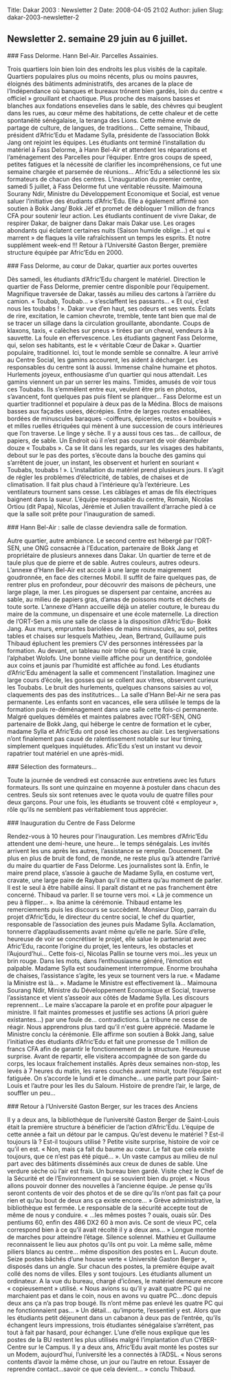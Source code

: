 Title: Dakar 2003 : Newsletter 2
Date: 2008-04-05 21:02
Author: julien
Slug: dakar-2003-newsletter-2

Newsletter 2. semaine 29 juin au 6 juillet.
-------------------------------------------

</p>
### Fass Delorme. Hann Bel-Air. Parcelles Assainies.

</p>
Trois quartiers loin bien loin des endroits les plus visités de la
capitale. Quartiers populaires plus ou moins récents, plus ou moins
pauvres, éloignés des bâtiments administratifs, des arcanes de la place
de l’Indépendance où banques et bureaux trônent bien gardés, loin du
centre « officiel » grouillant et chaotique. Plus proche des maisons
basses et blanches aux fondations ensevelies dans le sable, des chèvres
qui beuglent dans les rues, au cœur même des habitations, de cette
chaleur et de cette spontanéité sénégalaise, la teranga des Lions. Cette
même envie de partage de culture, de langues, de traditions… Cette
semaine, Thibaud, président d’Afric’Edu et Madame Sylla, présidente de
l’association Bokk Jang ont rejoint les équipes. Les étudiants ont
terminé l’installation du matériel à Fass Delorme, à Hann Bel-Air et
attendent les réparations et l’aménagement des Parcelles pour l’équiper.
Entre gros coups de speed, petites fatigues et la nécessité de clarifier
les incompréhensions, ce fut une semaine chargée et parsemée de
réunions… Afric’Edu a sélectionné les six formateurs de chacun des
centres. L’inauguration du premier centre, samedi 5 juillet, à Fass
Delorme fut une véritable réussite. Maimouna Sourany Ndir, Ministre du
Développement Economique et Social, est venue saluer l’initiative des
étudiants d’Afric’Edu. Elle a également affirmé son soutien à Bokk Jang/
Bokk Jëf et promet de débloquer 1 million de francs CFA pour soutenir
leur action. Les étudiants continuent de vivre Dakar, de respirer Dakar,
de baigner dans Dakar mais Dakar use. Les orages abondants qui éclatent
certaines nuits (Saison humide oblige…) et qui « marrent » de flaques la
ville rafraîchissent un temps les esprits. Et notre supplément week-end
!!! Retour à l’Université Gaston Berger, première structure équipée par
Afric’Edu en 2000.

</p>
### Fass Delorme, au cœur de Dakar, quartier aux portes ouvertes

</p>
Dès samedi, les étudiants d’Afric’Edu chargent le matériel. Direction le
quartier de Fass Delorme, premier centre disponible pour l’équipement.
Magnifique traversée de Dakar, tassés au milieu des cartons à l’arrière
du camion. « Toubab, Toubab… » s’esclaffent les passants… « Et oui,
c’est nous les toubabs ! ». Dakar vue d’en haut, ses odeurs et ses
vents. Eclats de rire, excitation, le camion chevrote, tremble, tente
tant bien que mal de se tracer un sillage dans la circulation
grouillante, abondante. Coups de klaxons, taxis, « calèches sur pneus »
tirées par un cheval, vendeurs à la sauvette. La foule en effervescence.
Les étudiants gagnent Fass Delorme, qui, selon ses habitants, est le «
véritable Cœur de Dakar ». Quartier populaire, traditionnel. Ici, tout
le monde semble se connaître. A leur arrivé au Centre Social, les gamins
accourent, les aident à décharger. Les responsables du centre sont là
aussi. Immense chaîne humaine et photos. Hurlements joyeux, enthousiasme
d’un quartier qui nous attendait. Les gamins viennent un par un serrer
les mains. Timides, amusés de voir tous ces Toubabs. Ils s’emmêlent
entre eux, veulent être pris en photos, s’avancent, font quelques pas
puis filent se planquer… Fass Delorme est un quartier traditionnel et
populaire à deux pas de la Médina. Blocs de maisons basses aux façades
usées, décrépies. Entre de larges routes ensablées, bordées de
minuscules baraques -coiffeurs, épiceries, restos « bouibouis » et
milles ruelles étriquées qui mènent à une succession de cours
intérieures que l’on traverse. Le linge y sèche. Il y a aussi tous ces
tas… de cailloux, de papiers, de sable. Un Endroit où il n’est pas
courrant de voir déambuler douze « Toubabs ». Ca se lit dans les
regards, sur les visages des habitants, debout sur le pas des portes,
s’écoute dans la bouche des gamins qui s’arrêtent de jouer, un instant,
les observent et hurlent en souriant « Toubabs, toubabs ! ».
L’installation du matériel prend plusieurs jours. Il s’agit de régler
les problèmes d’électricité, de tables, de chaises et de climatisation.
Il fait plus chaud à l’intérieure qu’à l’extérieure. Les ventilateurs
tournent sans cesse. Les câblages et amas de fils électriques baignent
dans la sueur. L’équipe responsable du centre, Romain, Nicolas Ortiou
(dit Papa), Nicolas, Jérémie et Julien travaillent d’arrache pied à ce
que la salle soit prête pour l’inauguration de samedi.

</p>
### Hann Bel-Air : salle de classe deviendra salle de formation.

</p>
Autre quartier, autre ambiance. Le second centre est hébergé par
l’ORT-SEN, une ONG consacrée à l’Education, partenaire de Bokk Jang et
propriétaire de plusieurs annexes dans Dakar. Un quartier de terre et de
taule plus que de pierre et de sable. Autres couleurs, autres odeurs.
L’annexe d’Hann Bel-Air est accolé à une large route maigrement
goudronnée, en face des citernes Mobil. Il suffit de faire quelques pas,
de rentrer plus en profondeur, pour découvrir des maisons de pêcheurs,
une large plage, la mer. Les pirogues se dispersent par centaine,
ancrées au sable, au milieu de papiers gras, d’amas de poissons morts et
déchets de toute sorte. L’annexe d’Hann accueille déjà un atelier
couture, le bureau du maire de la commune, un dispensaire et une école
maternelle. La direction de l’ORT-Sen a mis une salle de classe à la
disposition d’Afric’Edu- Bokk Jang. Aux murs, empruntes bariolées de
mains minuscules, au sol, petites tables et chaises sur lesquels
Mathieu, Jean, Bertrand, Guillaume puis Thibaud épluchent les premiers
CV des personnes intéressées par la formation. Au devant, un tableau
noir trône où figure, tracé la craie, l’alphabet Wolofs. Une bonne
vieille affiche pour un dentifrice, gondolée aux coins et jaunis par
l’humidité est affichée au fond. Les étudiants d’Afric’Edu aménagent la
salle et commencent l’installation. Imaginez une large cours d’école,
les gosses qui se collent aux vitres, observent curieux les Toubabs. Le
bruit des hurlements, quelques chansons saisies au vol, claquements des
pas des institutrices… La salle d’Hann Bel-Air ne sera pas permanente.
Les enfants sont en vacances, elle sera utilisée le temps de la
formation puis re-déménagement dans une salle cette fois-ci permanente.
Malgré quelques démêlés et maintes palabres avec l’ORT-SEN, ONG
partenaire de Bokk Jang, qui héberge le centre de formation et le cyber,
madame Sylla et Afric’Edu ont posé les choses au clair. Les
tergiversations n’ont finalement pas causé de ralentissement notable sur
leur timing, simplement quelques inquiétudes. Afic’Edu s’est un instant
vu devoir rapatrier tout matériel en une après-midi.

</p>
### Sélection des formateurs…

</p>
Toute la journée de vendredi est consacrée aux entretiens avec les
futurs formateurs. Ils sont une quinzaine en moyenne à postuler dans
chacun des centres. Seuls six sont retenues avec le quota voulu de
quatre filles pour deux garçons. Pour une fois, les étudiants se
trouvent côté « employeur », rôle qu’ils ne semblent pas véritablement
tous apprécier. 

</p>
### Inauguration du Centre de Fass Delorme

</p>
Rendez-vous à 10 heures pour l’inauguration. Les membres d’Afric’Edu
attendent une demi-heure, une heure… le temps sénégalais. Les invités
arrivent les uns après les autres, l’assistance se remplie. Doucement.
De plus en plus de bruit de fond, de monde, ne reste plus qu’à attendre
l’arrivé du maire du quartier de Fass Delorme. Les journalistes sont là.
Enfin, le maire prend place, s’assoie à gauche de Madame Sylla, en
costume vert, cravate, une large paire de Rayban qu’il ne quittera qu’au
moment de parler. Il est le seul à être habillé ainsi. Il paraît distant
et ne pas franchement être concerné. Thibaud va parler. Il se tourne
vers moi. « Là je commence un peu à flipper… ». Iba anime la cérémonie.
Thibaud entame les remerciements puis les discours se succèdent.
Monsieur Diop, parrain du projet d’Afric’Edu, le directeur du centre
social, le chef du quartier, responsable de l’association des jeunes
puis Madame Sylla. Acclamation, tonnerre d’applaudissements avant même
qu’elle ne parle. Sûre d’elle, heureuse de voir se concrétiser le
projet, elle salue le partenariat avec Afric’Edu, raconte l’origine du
projet, les lenteurs, les obstacles et l’Aujourd’hui… Cette fois-ci,
Nicolas Pallin se tourne vers moi…les yeux un brin rouge. Dans les mots,
dans l’enthousiasme généré, l’émotion est palpable. Madame Sylla est
soudainement interrompue. Enorme brouhaha de chaises, l’assistance
s’agite, les yeux se tournent vers la rue. « Madame la Ministre est là…
». Madame le Ministre est effectivement là… Maimouna Sourang Ndir,
Ministre du Développement Economique et Social, traverse l’assistance et
vient s’asseoir aux côtés de Madame Sylla. Les discours reprennent… Le
maire s’accapare la parole et en profite pour alpaguer le ministre. Il
fait maintes promesses et justifie ses actions (A priori guère
existantes…) par une foule de… contradictions. La tribune ne cesse de
réagir. Nous apprendrons plus tard qu’il n'est guère apprécié. Madame le
Ministre conclu la cérémonie. Elle affirme son soutien à Bokk Jang,
salue l’initiative des étudiants d’Afric’Edu et fait une promesse de 1
million de francs CFA afin de garantir le fonctionnement de la
structure. Heureuse surprise. Avant de repartir, elle visitera
accompagnée de son garde du corps, les locaux fraîchement installés.
Après deux semaines non-stop, les levés à 7 heures du matin, les rares
couchés avant minuit, toute l’équipe est fatiguée. On s’accorde le lundi
et le dimanche… une partie part pour Saint-Louis et l’autre pour les
îles du Saloum. Histoire de prendre l’air, le large, de souffler un peu…

</p>
### Retour à l’Université Gaston Berger, sur les traces des Anciens

</p>
Il y a deux ans, la bibliothèque de l’université Gaston Berger de
Saint-Louis était la première structure à bénéficier de l’action
d’Afric’Edu. L’équipe de cette année a fait un détour par le campus.
Qu’est devenu le matériel ? Est-il toujours là ? Est-il toujours utilisé
? Petite visite surprise, histoire de voir ce qu’il en est. « Non, mais
ça fait du baume au cœur. Le fait que cela existe toujours, que ce n’est
pas été piqué… ». Un vaste campus au milieu de nul part avec des
bâtiments disséminés aux creux de dunes de sable. Une verdure sèche où
l’air est frais. Un bureau bien gardé. Visite chez le Chef de la
Sécurité et de l’Environnement qui se souvient bien du projet. « Nous
allons pouvoir donner des nouvelles à l’ancienne équipe. Je pense qu’ils
seront contents de voir des photos et de se dire qu’ils n’ont pas fait
ça pour rien et qu’au bout de deux ans ça existe encore… » Grève
administrative, la bibliothèque est fermée. Le responsable de la
sécurité accepte tout de même de nous y conduire. « …les mêmes postes ?
ouais, ouais sûr. Des pentiums 60, enfin des 486 DX2 60 à mon avis. Ce
sont de vieux PC, cela correspond bien à ce qu’il avait récolté il y a
deux ans… » Longue montée de marches pour atteindre l’étage. Silence
solennel. Mathieu et Guillaume reconnaissent le lieu aux photos qu’ils
ont pu voir. La même salle, même piliers blancs au centre… même
disposition des postes en L. Aucun doute. Seize postes bâchés d’une
housse verte « Université Gaston Berger », disposés dans un angle. Sur
chacun des postes, la première équipe avait collé des noms de villes.
Elles y sont toujours. Les étudiants allument un ordinateur. A la vue du
bureau, chargé d’icônes, le matériel demeure encore « copieusement »
utilisé. « Nous avions su qu’il y avait quatre PC qui ne marchaient pas
et dans le coin, nous en avons vu quatre PC…donc depuis deux ans ça n’a
pas trop bougé. Ils n’ont même pas enlevé les quatre PC qui ne
fonctionnaient pas… » Un détail… qu’importe, l’essentiel y est. Alors
que les étudiants petit déjeunent dans un cabanon à deux pas de
l’entrée, qu’ils échangent leurs impressions, trois étudiantes
sénégalaise s’arrêtent, pas tout à fait par hasard, pour échanger. L’une
d’elle nous explique que les postes de la BU restent les plus utilisés
malgré l’implantation d’un CYBER-Centre sur le Campus. Il y a deux ans,
Afric’Edu avait monté les postes sur un Modem, aujourd’hui, l’université
les a connectés à l’ADSL. « Nous serons contents d’avoir la même chose,
un jour ou l’autre en retour. Essayer de reprendre contact…savoir ce que
cela devient… » conclu Thibaud.

</p>

